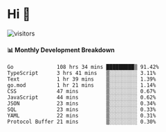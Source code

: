 # Hi 👋
 
![visitors](https://visitor-badge.glitch.me/badge?page_id=sorcererxw.sorcererx)

#### 📊 Monthly Development Breakdown

<!--START_SECTION:waka-->
```text
Go              108 hrs 34 mins █████████▒ 91.42%
TypeScript      3 hrs 41 mins   ▒░░░░░░░░░ 3.11%
Text            1 hr 39 mins    ▒░░░░░░░░░ 1.39%
go.mod          1 hr 21 mins    ▒░░░░░░░░░ 1.14%
CSS             47 mins         ▒░░░░░░░░░ 0.67%
JavaScript      44 mins         ▒░░░░░░░░░ 0.62%
JSON            23 mins         ▒░░░░░░░░░ 0.34%
SQL             23 mins         ▒░░░░░░░░░ 0.33%
YAML            22 mins         ▒░░░░░░░░░ 0.31%
Protocol Buffer 21 mins         ▒░░░░░░░░░ 0.30%
```
<!--END_SECTION:waka-->
